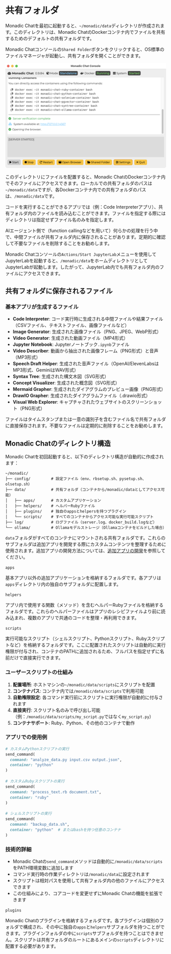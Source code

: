 # 共有フォルダ

Monadic Chatを最初に起動すると、`~/monadic/data`ディレクトリが作成されます。このディレクトリは、Monadic ChatのDockerコンテナ内でファイルを共有するためのデフォルトの共有フォルダです。

Monadic Chatコンソールの`Shared Folder`ボタンをクリックすると、OS標準のファイルマネージャが起動し、共有フォルダを開くことができます。

![Monadic Chat Console](../assets/images/monadic-chat-console.png ':size=700')

このディレクトリにファイルを配置すると、Monadic ChatのDockerコンテナ内でそのファイルにアクセスできます。ローカルでの共有フォルダのパスは`~/monadic/data`ですが、各Dockerコンテナ内での共有フォルダのパスは、`/monadic/data`です。

<!-- > 📸 **スクリーンショットが必要**: ~/monadic/dataフォルダ構造を表示するファイルエクスプローラー -->

コードを実行することができるアプリでは（例：Code Interpreterアプリ）、共有フォルダ内のファイルを読み込むことができます。ファイルを指定する際にはディレクトリは指定せずファイル名のみを指定します。

AIエージェント側で（function callingなどを用いて）何らかの処理を行う中で、中間ファイルが共有フォルダ内に保存されることがあります。定期的に確認して不要なファイルを削除することをお勧めします。

Monadic Chatコンソールの`Actions/Start JupyterLab`メニューを使用してJupyterLabを起動すると、`/monadic/data`をホームディレクトリとしてJupyterLabが起動します。したがって、JupyterLab内でも共有フォルダ内のファイルにアクセスできます。

## 共有フォルダに保存されるファイル

### 基本アプリが生成するファイル

- **Code Interpreter**: コード実行時に生成される中間ファイルや結果ファイル（CSVファイル、テキストファイル、画像ファイルなど）
- **Image Generator**: 生成された画像ファイル（PNG、JPEG、WebP形式）
- **Video Generator**: 生成された動画ファイル（MP4形式）
- **Jupyter Notebook**: Jupyterノートブック`.ipynb`ファイル
- **Video Describer**: 動画から抽出された画像フレーム（PNG形式）と音声（MP3形式）
- **Speech Draft Helper**: 生成された音声ファイル（OpenAI/ElevenLabsはMP3形式、GeminiはWAV形式）
- **Syntax Tree**: 生成された構文木図（SVG形式）
- **Concept Visualizer**: 生成された概念図（SVG形式）
- **Mermaid Grapher**: 生成されたダイアグラムのプレビュー画像（PNG形式）
- **DrawIO Grapher**: 生成されたダイアグラムファイル（.drawio形式）
- **Visual Web Explorer**: キャプチャされたウェブサイトのスクリーンショット（PNG形式）

ファイルはタイムスタンプまたは一意の識別子を含むファイル名で共有フォルダに直接保存されます。不要なファイルは定期的に削除することをお勧めします。


## Monadic Chatのディレクトリ構造

Monadic Chatを初回起動すると、以下のディレクトリ構造が自動的に作成されます：

```
~/monadic/
├── config/         # 設定ファイル（env、rbsetup.sh、pysetup.sh、olsetup.sh）
├── data/           # 共有フォルダ（コンテナから/monadic/dataとしてアクセス可能）
│   ├── apps/       # カスタムアプリケーション
│   ├── helpers/    # ヘルパーRubyファイル
│   ├── plugins/    # 独自のappsとhelpersを持つプラグイン
│   └── scripts/    # すべてのコンテナからアクセス可能な実行可能スクリプト
├── log/            # ログファイル（server.log、docker_build.logなど）
└── ollama/         # Ollamaモデルストレージ（Ollamaコンテナをビルドした場合）
```


`data`フォルダがすべてのコンテナにマウントされる共有フォルダです。これらのサブフォルダは追加アプリを開発する際にカスタムコンテンツを整理するために使用されます。追加アプリの開発方法については、[追加アプリの開発](../advanced-topics/develop_apps.md)を参照してください。

`apps`

基本アプリ以外の追加アプリケーションを格納するフォルダです。各アプリは`apps`ディレクトリ内の独自のサブフォルダに配置します。

`helpers`

アプリ内で使用する関数（メソッド）を含むヘルパーRubyファイルを格納するフォルダです。これらのヘルパーファイルはアプリのレシピファイルより前に読み込まれ、複数のアプリで共通のコードを整理・再利用できます。

`scripts`

実行可能なスクリプト（シェルスクリプト、Pythonスクリプト、Rubyスクリプトなど）を格納するフォルダです。ここに配置されたスクリプトは自動的に実行権限が付与され、コンテナのPATHに追加されるため、フルパスを指定せずに名前だけで直接実行できます。

### ユーザースクリプトの仕組み

1. **配置場所**: ホストマシンの`~/monadic/data/scripts`にスクリプトを配置
2. **コンテナパス**: コンテナ内では`/monadic/data/scripts`で利用可能
3. **自動権限設定**: 各コマンド実行前にスクリプトに実行権限が自動的に付与されます
4. **直接実行**: スクリプト名のみで呼び出し可能（例：`/monadic/data/scripts/my_script.py`ではなく`my_script.py`）
5. **コンテナサポート**: Ruby、Python、その他のコンテナで動作

### アプリでの使用例

```ruby
# カスタムPythonスクリプトの実行
send_command(
  command: "analyze_data.py input.csv output.json",
  container: "python"
)

# カスタムRubyスクリプトの実行
send_command(
  command: "process_text.rb document.txt",
  container: "ruby"
)

# シェルスクリプトの実行
send_command(
  command: "backup_data.sh",
  container: "python"  # またはbashを持つ任意のコンテナ
)
```

### 技術的詳細

- Monadic Chatの`send_command`メソッドは自動的に`/monadic/data/scripts`をPATH環境変数に追加します
- コマンド実行時の作業ディレクトリは`/monadic/data`に設定されます
- スクリプトは相対パスを使用して共有フォルダ内の他のファイルにアクセスできます
- この仕組みにより、コアコードを変更せずにMonadic Chatの機能を拡張できます

`plugins`

Monadic Chatのプラグインを格納するフォルダです。各プラグインは個別のフォルダで構成され、その中に独自の`apps`と`helpers`サブフォルダを持つことができます。プラグインフォルダの中に`scripts`サブフォルダを持つことはできません。スクリプトは共有フォルダのルートにあるメインの`scripts`ディレクトリに配置する必要があります。
